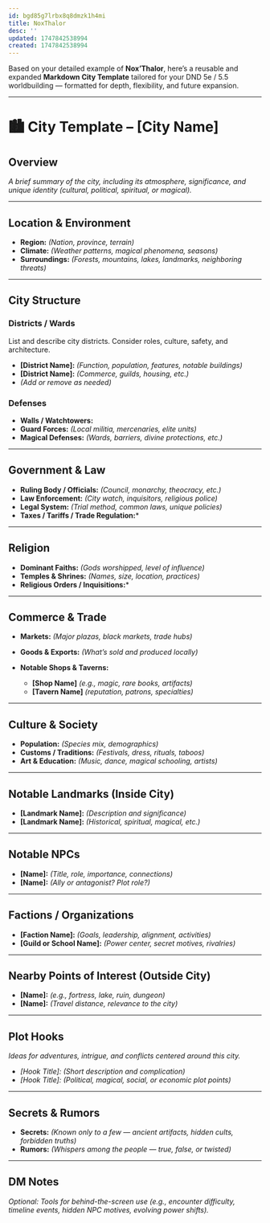 ```yaml
---
id: bgd85g7lrbx8q8dmzk1h4mi
title: NoxThalor
desc: ''
updated: 1747842538994
created: 1747842538994
---
```

Based on your detailed example of **Nox’Thalor**, here’s a reusable and expanded **Markdown City Template** tailored for your DND 5e / 5.5 worldbuilding — formatted for depth, flexibility, and future expansion.

---

# 🏙️ City Template – **\[City Name]**

## **Overview**

*A brief summary of the city, including its atmosphere, significance, and unique identity (cultural, political, spiritual, or magical).*

---

## **Location & Environment**

* **Region:** *(Nation, province, terrain)*
* **Climate:** *(Weather patterns, magical phenomena, seasons)*
* **Surroundings:** *(Forests, mountains, lakes, landmarks, neighboring threats)*

---

## **City Structure**

### **Districts / Wards**

List and describe city districts. Consider roles, culture, safety, and architecture.

* **\[District Name]:** *(Function, population, features, notable buildings)*
* **\[District Name]:** *(Commerce, guilds, housing, etc.)*
* *(Add or remove as needed)*

### **Defenses**

* **Walls / Watchtowers:**
* **Guard Forces:** *(Local militia, mercenaries, elite units)*
* **Magical Defenses:** *(Wards, barriers, divine protections, etc.)*

---

## **Government & Law**

* **Ruling Body / Officials:** *(Council, monarchy, theocracy, etc.)*
* **Law Enforcement:** *(City watch, inquisitors, religious police)*
* **Legal System:** *(Trial method, common laws, unique policies)*
* **Taxes / Tariffs / Trade Regulation:**\*

---

## **Religion**

* **Dominant Faiths:** *(Gods worshipped, level of influence)*
* **Temples & Shrines:** *(Names, size, location, practices)*
* **Religious Orders / Inquisitions:**\*

---

## **Commerce & Trade**

* **Markets:** *(Major plazas, black markets, trade hubs)*
* **Goods & Exports:** *(What’s sold and produced locally)*
* **Notable Shops & Taverns:**

  * **\[Shop Name]** *(e.g., magic, rare books, artifacts)*
  * **\[Tavern Name]** *(reputation, patrons, specialties)*

---

## **Culture & Society**

* **Population:** *(Species mix, demographics)*
* **Customs / Traditions:** *(Festivals, dress, rituals, taboos)*
* **Art & Education:** *(Music, dance, magical schooling, artists)*

---

## **Notable Landmarks (Inside City)**

* **\[Landmark Name]:** *(Description and significance)*
* **\[Landmark Name]:** *(Historical, spiritual, magical, etc.)*

---

## **Notable NPCs**

* **\[Name]:** *(Title, role, importance, connections)*
* **\[Name]:** *(Ally or antagonist? Plot role?)*

---

## **Factions / Organizations**

* **\[Faction Name]:** *(Goals, leadership, alignment, activities)*
* **\[Guild or School Name]:** *(Power center, secret motives, rivalries)*

---

## **Nearby Points of Interest (Outside City)**

* **\[Name]:** *(e.g., fortress, lake, ruin, dungeon)*
* **\[Name]:** *(Travel distance, relevance to the city)*

---

## **Plot Hooks**

*Ideas for adventures, intrigue, and conflicts centered around this city.*

* *\[Hook Title]:* *(Short description and complication)*
* *\[Hook Title]:* *(Political, magical, social, or economic plot points)*

---

## **Secrets & Rumors**

* **Secrets:** *(Known only to a few — ancient artifacts, hidden cults, forbidden truths)*
* **Rumors:** *(Whispers among the people — true, false, or twisted)*

---

## **DM Notes**

*Optional: Tools for behind-the-screen use (e.g., encounter difficulty, timeline events, hidden NPC motives, evolving power shifts).*